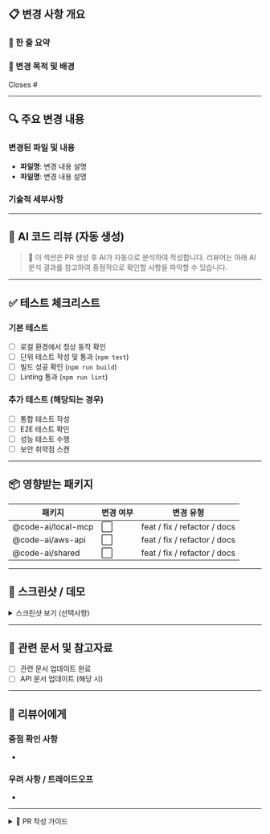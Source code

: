 ## 📋 변경 사항 개요

### 📝 한 줄 요약
<!-- 이 PR을 한 문장으로 설명해주세요 -->

### 🎯 변경 목적 및 배경
<!--
- 왜 이 변경이 필요한가요?
- 어떤 문제를 해결하나요?
- 관련 이슈가 있다면 링크해주세요
-->

Closes #

---

## 🔍 주요 변경 내용

### 변경된 파일 및 내용
<!-- 주요 변경 파일과 변경 이유를 간단히 설명해주세요 -->

- **파일명**: 변경 내용 설명
- **파일명**: 변경 내용 설명

### 기술적 세부사항
<!-- 기술적으로 중요한 구현 내용이 있다면 설명해주세요 -->

---

## 🤖 AI 코드 리뷰 (자동 생성)

> 🔄 이 섹션은 PR 생성 후 AI가 자동으로 분석하여 작성합니다.
> 리뷰어는 아래 AI 분석 결과를 참고하여 중점적으로 확인할 사항을 파악할 수 있습니다.

<!--
🎯 AI 분석 결과가 여기에 자동으로 추가됩니다
- 보안 이슈 검토
- 성능 영향 분석
- 호환성 확인
- 코드 품질 평가
-->

---

## ✅ 테스트 체크리스트

### 기본 테스트
- [ ] 로컬 환경에서 정상 동작 확인
- [ ] 단위 테스트 작성 및 통과 (`npm test`)
- [ ] 빌드 성공 확인 (`npm run build`)
- [ ] Linting 통과 (`npm run lint`)

### 추가 테스트 (해당되는 경우)
- [ ] 통합 테스트 작성
- [ ] E2E 테스트 확인
- [ ] 성능 테스트 수행
- [ ] 보안 취약점 스캔

---

## 📦 영향받는 패키지

<!-- 변경된 워크스페이스 패키지를 체크해주세요 -->

| 패키지 | 변경 여부 | 변경 유형 |
|--------|----------|----------|
| @code-ai/local-mcp | ⬜ | feat / fix / refactor / docs |
| @code-ai/aws-api | ⬜ | feat / fix / refactor / docs |
| @code-ai/shared | ⬜ | feat / fix / refactor / docs |

---

## 📸 스크린샷 / 데모

<!-- UI 변경이 있다면 Before/After 스크린샷을 추가해주세요 -->

<details>
<summary>스크린샷 보기 (선택사항)</summary>

### Before
<!-- 변경 전 스크린샷 -->

### After
<!-- 변경 후 스크린샷 -->

</details>

---

## 🔗 관련 문서 및 참고자료

<!-- 관련 문서, 디자인 시안, 참고한 자료가 있다면 링크해주세요 -->

- [ ] 관련 문서 업데이트 완료
- [ ] API 문서 업데이트 (해당 시)

---

## 💬 리뷰어에게

<!--
리뷰어가 특별히 주의깊게 봐야 할 부분이나
확인이 필요한 사항을 작성해주세요
-->

### 중점 확인 사항
-

### 우려 사항 / 트레이드오프
-

---

<details>
<summary>📌 PR 작성 가이드</summary>

### 좋은 PR 설명 작성하기
1. **명확한 제목**: `type: 간결한 설명` (예: `feat: 사용자 인증 기능 추가`)
2. **구체적인 내용**: 무엇을, 왜, 어떻게 변경했는지 설명
3. **시각적 자료**: 가능하면 스크린샷이나 GIF 추가
4. **테스트 증명**: 테스트 결과나 실행 화면 첨부

### Commit Type
- `feat`: 새로운 기능 추가
- `fix`: 버그 수정
- `refactor`: 코드 리팩토링 (기능 변경 없음)
- `docs`: 문서 수정
- `test`: 테스트 코드 추가/수정
- `chore`: 빌드, 설정 변경

</details>
